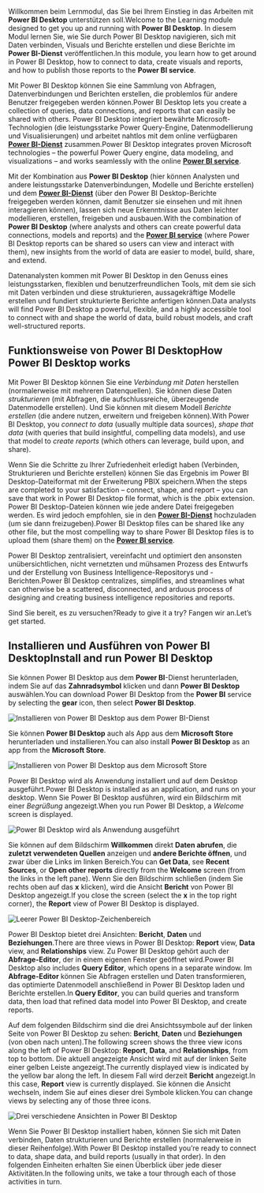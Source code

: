 <span data-ttu-id="0799f-101">Willkommen beim Lernmodul, das Sie bei Ihrem Einstieg in das Arbeiten mit **Power BI Desktop** unterstützen soll.</span><span class="sxs-lookup"><span data-stu-id="0799f-101">Welcome to the Learning module designed to get you up and running with **Power BI Desktop**.</span></span> <span data-ttu-id="0799f-102">In diesem Modul lernen Sie, wie Sie durch Power BI Desktop navigieren, sich mit Daten verbinden, Visuals und Berichte erstellen und diese Berichte im **Power BI-Dienst** veröffentlichen.</span><span class="sxs-lookup"><span data-stu-id="0799f-102">In this module, you learn how to get around in Power BI Desktop, how to connect to data, create visuals and reports, and how to publish those reports to the **Power BI service**.</span></span>

<span data-ttu-id="0799f-103">Mit Power BI Desktop können Sie eine Sammlung von Abfragen, Datenverbindungen und Berichten erstellen, die problemlos für andere Benutzer freigegeben werden können.</span><span class="sxs-lookup"><span data-stu-id="0799f-103">Power BI Desktop lets you create a collection of queries, data connections, and reports that can easily be shared with others.</span></span> <span data-ttu-id="0799f-104">Power BI Desktop integriert bewährte Microsoft-Technologien (die leistungsstarke Power Query-Engine, Datenmodellierung und Visualisierungen) und arbeitet nahtlos mit dem online verfügbaren [**Power BI-Dienst**](https://app.powerbi.com/) zusammen.</span><span class="sxs-lookup"><span data-stu-id="0799f-104">Power BI Desktop integrates proven Microsoft technologies – the powerful Power Query engine, data modeling, and visualizations – and works seamlessly with the online [**Power BI service**](https://app.powerbi.com/).</span></span>

<span data-ttu-id="0799f-105">Mit der Kombination aus **Power BI Desktop** (hier können Analysten und andere leistungsstarke Datenverbindungen, Modelle und Berichte erstellen) und dem [**Power BI-Dienst**](https://app.powerbi.com/) (über den Power BI Desktop-Berichte freigegeben werden können, damit Benutzer sie einsehen und mit ihnen interagieren können), lassen sich neue Erkenntnisse aus Daten leichter modellieren, erstellen, freigeben und ausbauen.</span><span class="sxs-lookup"><span data-stu-id="0799f-105">With the combination of **Power BI Desktop** (where analysts and others can create powerful data connections, models and reports) and the [**Power BI service**](https://app.powerbi.com/) (where Power BI Desktop reports can be shared so users can view and interact with them), new insights from the world of data are easier to model, build, share, and extend.</span></span>

<span data-ttu-id="0799f-106">Datenanalysten kommen mit Power BI Desktop in den Genuss eines leistungsstarken, flexiblen und benutzerfreundlichen Tools, mit dem sie sich mit Daten verbinden und diese strukturieren, aussagekräftige Modelle erstellen und fundiert strukturierte Berichte anfertigen können.</span><span class="sxs-lookup"><span data-stu-id="0799f-106">Data analysts will find Power BI Desktop a powerful, flexible, and a highly accessible tool to connect with and shape the world of data, build robust models, and craft well-structured reports.</span></span>

## <a name="how-power-bi-desktop-works"></a><span data-ttu-id="0799f-107">Funktionsweise von Power BI Desktop</span><span class="sxs-lookup"><span data-stu-id="0799f-107">How Power BI Desktop works</span></span>
<span data-ttu-id="0799f-108">Mit Power BI Desktop können Sie eine *Verbindung mit Daten* herstellen (normalerweise mit mehreren Datenquellen). Sie können diese Daten *strukturieren* (mit Abfragen, die aufschlussreiche, überzeugende Datenmodelle erstellen). Und Sie können mit diesem Modell *Berichte erstellen* (die andere nutzen, erweitern und freigeben können).</span><span class="sxs-lookup"><span data-stu-id="0799f-108">With Power BI Desktop, you *connect to data* (usually multiple data sources), *shape that data* (with queries that build insightful, compelling data models), and use that model to *create reports* (which others can leverage, build upon, and share).</span></span>

<span data-ttu-id="0799f-109">Wenn Sie die Schritte zu Ihrer Zufriedenheit erledigt haben (Verbinden, Strukturieren und Berichte erstellen) können Sie das Ergebnis im Power BI Desktop-Dateiformat mit der Erweiterung PBIX speichern.</span><span class="sxs-lookup"><span data-stu-id="0799f-109">When the steps are completed to your satisfaction – connect, shape, and report – you can save that work in Power BI Desktop file format, which is the .pbix extension.</span></span> <span data-ttu-id="0799f-110">Power BI Desktop-Dateien können wie jede andere Datei freigegeben werden. Es wird jedoch empfohlen, sie in den [**Power BI-Dienst**](https://preview.powerbi.com/) hochzuladen (um sie dann freizugeben).</span><span class="sxs-lookup"><span data-stu-id="0799f-110">Power BI Desktop files can be shared like any other file, but the most compelling way to share Power BI Desktop files is to upload them (share them) on the [**Power BI service**](https://preview.powerbi.com/).</span></span> 

<span data-ttu-id="0799f-111">Power BI Desktop zentralisiert, vereinfacht und optimiert den ansonsten unübersichtlichen, nicht vernetzten und mühsamen Prozess des Entwurfs und der Erstellung von Business Intelligence-Repositorys und -Berichten.</span><span class="sxs-lookup"><span data-stu-id="0799f-111">Power BI Desktop centralizes, simplifies, and streamlines what can otherwise be a scattered, disconnected, and arduous process of designing and creating business intelligence repositories and reports.</span></span>

<span data-ttu-id="0799f-112">Sind Sie bereit, es zu versuchen?</span><span class="sxs-lookup"><span data-stu-id="0799f-112">Ready to give it a try?</span></span> <span data-ttu-id="0799f-113">Fangen wir an.</span><span class="sxs-lookup"><span data-stu-id="0799f-113">Let’s get started.</span></span>

## <a name="install-and-run-power-bi-desktop"></a><span data-ttu-id="0799f-114">Installieren und Ausführen von Power BI Desktop</span><span class="sxs-lookup"><span data-stu-id="0799f-114">Install and run Power BI Desktop</span></span>
<span data-ttu-id="0799f-115">Sie können Power BI Desktop aus dem **Power BI**-Dienst herunterladen, indem Sie auf das **Zahnradsymbol** klicken und dann **Power BI Desktop** auswählen.</span><span class="sxs-lookup"><span data-stu-id="0799f-115">You can download Power BI Desktop from the **Power BI** service by selecting the **gear** icon, then select **Power BI Desktop**.</span></span>

![Installieren von Power BI Desktop aus dem Power BI-Dienst](../media/pbid-intro_01.jpg)

<span data-ttu-id="0799f-117">Sie können **Power BI Desktop** auch als App aus dem **Microsoft Store** herunterladen und installieren.</span><span class="sxs-lookup"><span data-stu-id="0799f-117">You can also install **Power BI Desktop** as an app from the **Microsoft Store**.</span></span>

![Installieren von Power BI Desktop aus dem Microsoft Store](../media/pbid-intro_02.jpg)

<span data-ttu-id="0799f-119">Power BI Desktop wird als Anwendung installiert und auf dem Desktop ausgeführt.</span><span class="sxs-lookup"><span data-stu-id="0799f-119">Power BI Desktop is installed as an application, and runs on your desktop.</span></span> <span data-ttu-id="0799f-120">Wenn Sie Power BI Desktop ausführen, wird ein Bildschirm mit einer *Begrüßung* angezeigt.</span><span class="sxs-lookup"><span data-stu-id="0799f-120">When you run Power BI Desktop, a *Welcome* screen is displayed.</span></span>

![Power BI Desktop wird als Anwendung ausgeführt](../media/pbid-intro_03.jpg)

<span data-ttu-id="0799f-122">Sie können auf dem Bildschirm **Willkommen** direkt **Daten abrufen**, die **zuletzt verwendeten Quellen** anzeigen und **andere Berichte öffnen**, und zwar über die Links im linken Bereich.</span><span class="sxs-lookup"><span data-stu-id="0799f-122">You can **Get Data**, see **Recent Sources**, or **Open other reports** directly from the **Welcome** screen (from the links in the left pane).</span></span> <span data-ttu-id="0799f-123">Wenn Sie den Bildschirm schließen (indem Sie rechts oben auf das **x** klicken), wird die Ansicht **Bericht** von Power BI Desktop angezeigt.</span><span class="sxs-lookup"><span data-stu-id="0799f-123">If you close the screen (select the **x** in the top right corner), the **Report** view of Power BI Desktop is displayed.</span></span>

![Leerer Power BI Desktop-Zeichenbereich](../media/pbid-intro_04.jpg)

<span data-ttu-id="0799f-125">Power BI Desktop bietet drei Ansichten: **Bericht**, **Daten** und **Beziehungen**.</span><span class="sxs-lookup"><span data-stu-id="0799f-125">There are three views in Power BI Desktop: **Report** view, **Data** view, and **Relationships** view.</span></span> <span data-ttu-id="0799f-126">Zu Power BI Desktop gehört auch der **Abfrage-Editor**, der in einem eigenen Fenster geöffnet wird.</span><span class="sxs-lookup"><span data-stu-id="0799f-126">Power BI Desktop also includes **Query Editor**, which opens in a separate window.</span></span> <span data-ttu-id="0799f-127">Im **Abfrage-Editor** können Sie Abfragen erstellen und Daten transformieren, das optimierte Datenmodell anschließend in Power BI Desktop laden und Berichte erstellen.</span><span class="sxs-lookup"><span data-stu-id="0799f-127">In **Query Editor**, you can build queries and transform data, then load that refined data model into Power BI Desktop, and create reports.</span></span>

<span data-ttu-id="0799f-128">Auf dem folgenden Bildschirm sind die drei Ansichtssymbole auf der linken Seite von Power BI Desktop zu sehen: **Bericht**, **Daten** und **Beziehungen** (von oben nach unten).</span><span class="sxs-lookup"><span data-stu-id="0799f-128">The following screen shows the three view icons along the left of Power BI Desktop: **Report**, **Data**, and **Relationships**, from top to bottom.</span></span> <span data-ttu-id="0799f-129">Die aktuell angezeigte Ansicht wird mit auf der linken Seite einer gelben Leiste angezeigt.</span><span class="sxs-lookup"><span data-stu-id="0799f-129">The currently displayed view is indicated by the yellow bar along the left.</span></span> <span data-ttu-id="0799f-130">In diesem Fall wird derzeit **Bericht** angezeigt.</span><span class="sxs-lookup"><span data-stu-id="0799f-130">In this case, **Report** view is currently displayed.</span></span> <span data-ttu-id="0799f-131">Sie können die Ansicht wechseln, indem Sie auf eines dieser drei Symbole klicken.</span><span class="sxs-lookup"><span data-stu-id="0799f-131">You can change views by selecting any of those three icons.</span></span>

![Drei verschiedene Ansichten in Power BI Desktop](../media/pbid-intro_05.jpg)

<span data-ttu-id="0799f-133">Wenn Sie Power BI Desktop installiert haben, können Sie sich mit Daten verbinden, Daten strukturieren und Berichte erstellen (normalerweise in dieser Reihenfolge).</span><span class="sxs-lookup"><span data-stu-id="0799f-133">With Power BI Desktop installed you’re ready to connect to data, shape data, and build reports (usually in that order).</span></span> <span data-ttu-id="0799f-134">In den folgenden Einheiten erhalten Sie einen Überblick über jede dieser Aktivitäten.</span><span class="sxs-lookup"><span data-stu-id="0799f-134">In the following units, we take a tour through each of those activities in turn.</span></span>
